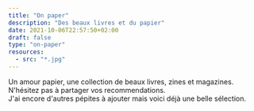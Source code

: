 ```yaml
---
title: "On paper"
description: "Des beaux livres et du papier"
date: 2021-10-06T22:57:50+02:00
draft: false
type: "on-paper"
resources:
  - src: "*.jpg"
---
```


Un amour papier, une collection de beaux livres, zines et magazines.
N'hésitez pas à partager vos recommendations.  
J'ai encore d'autres pépites à ajouter mais voici déjà une belle sélection.

